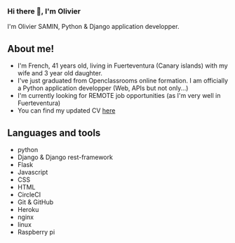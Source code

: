### Hi there 👋, I'm Olivier

<!--
**oliviersamin/oliviersamin** is a ✨ _special_ ✨ repository because its `README.md` (this file) appears on your GitHub profile.

Here are some ideas to get you started:

- 🔭 I’m currently working on ...
- 🌱 I’m currently learning ...
- 👯 I’m looking to collaborate on ...
- 🤔 I’m looking for help with ...
- 💬 Ask me about ...
- 📫 How to reach me: ...
- 😄 Pronouns: ...
- ⚡ Fun fact: ...
-->

I'm Olivier SAMIN, Python & Django application developper.  

## About me!
* I'm French, 41 years old, living in Fuerteventura (Canary islands) with my wife and 3 year old daughter.
* I've just graduated from Openclassrooms online formation. I am officially a Python application developper (Web, APIs but not only...)
* I'm currently looking for REMOTE job opportunities (as I'm very well in Fuerteventura)
* You can find my updated CV [here](https://github.com/oliviersamin/CV)

## Languages and tools
* python
* Django & Django rest-framework
* Flask
* Javascript
* CSS
* HTML
* CircleCI
* Git & GitHub
* Heroku
* nginx
* linux
* Raspberry pi
